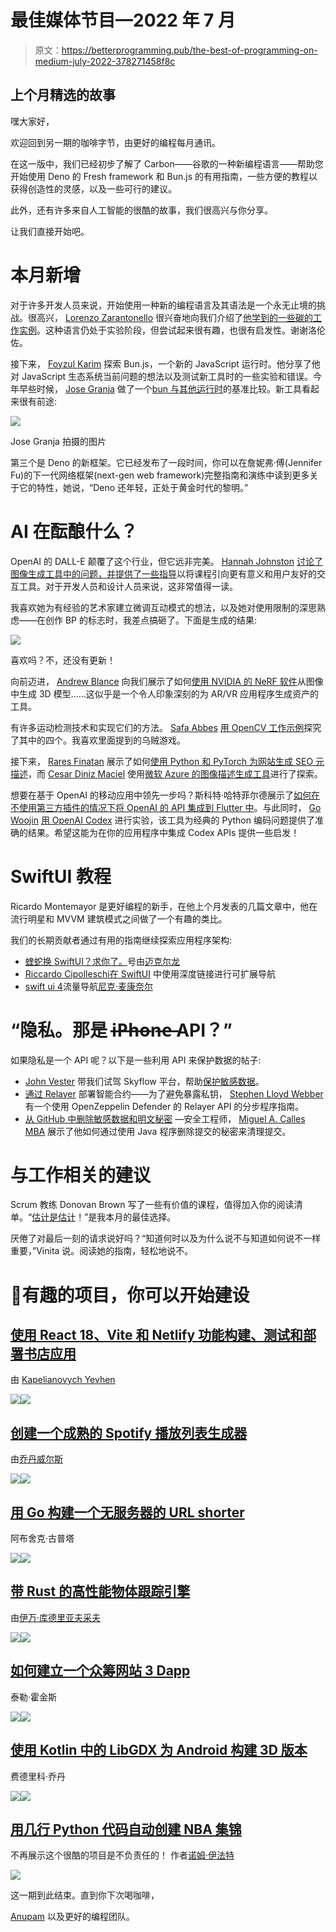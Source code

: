 # 最佳媒体节目—2022 年 7 月

> 原文：<https://betterprogramming.pub/the-best-of-programming-on-medium-july-2022-378271458f8c>

## 上个月精选的故事

嘿大家好，

欢迎回到另一期的咖啡字节，由更好的编程每月通讯。

在这一版中，我们已经初步了解了 Carbon——谷歌的一种新编程语言——帮助您开始使用 Deno 的 Fresh framework 和 Bun.js 的有用指南，一些方便的教程以获得创造性的灵感，以及一些可行的建议。

此外，还有许多来自人工智能的很酷的故事，我们很高兴与你分享。

让我们直接开始吧。

# 本月新增

对于许多开发人员来说，开始使用一种新的编程语言及其语法是一个永无止境的挑战。很高兴， [Lorenzo Zarantonello](https://medium.com/u/124a4892b24e?source=post_page-----378271458f8c--------------------------------) 很兴奋地向我们介绍了[他学到的一些碳的工作实例](/carbon-programming-language-tutorial-6d67b4cc16ae)。这种语言仍处于实验阶段，但尝试起来很有趣，也很有启发性。谢谢洛伦佐。

接下来， [Foyzul Karim](https://medium.com/u/819510bfc516?source=post_page-----378271458f8c--------------------------------) 探索 Bun.js，一个新的 JavaScript 运行时。他分享了他对 JavaScript 生态系统当前问题的想法以及测试新工具时的一些实验和错误。今年早些时候， [Jose Granja](https://medium.com/u/8ae6a5b70ece?source=post_page-----378271458f8c--------------------------------) 做了一个[bun 与其他运行时](/is-bun-the-next-big-thing-after-webpack-d683441f77b9)的基准比较。新工具看起来很有前途:

![](img/bea1f0fed10a9b6477bb8a54f7326c7e.png)

Jose Granja 拍摄的图片

第三个是 Deno 的新框架。它已经发布了一段时间，你可以在詹妮弗·傅(Jennifer Fu)的下一代网络框架(next-gen web framework)完整指南和演练中读到更多关于它的特性，她说，“Deno 还年轻，正处于黄金时代的黎明。”

# AI 在酝酿什么？

OpenAI 的 DALL-E 颠覆了这个行业，但它远非完美。 [Hannah Johnston](https://medium.com/u/fc47b458c57d?source=post_page-----378271458f8c--------------------------------) [讨论了图像生成工具中的问题，并提供了一些指导](https://uxdesign.cc/user-experience-principles-for-ai-art-tools-e3e9c7885a71)以将课程引向更有意义和用户友好的交互工具。对于开发人员和设计人员来说，这非常值得一读。

我喜欢她为有经验的艺术家建立微调互动模式的想法，以及她对使用限制的深思熟虑——在创作 BP 的标志时，我差点搞砸了。下面是生成的结果:

![](img/c257452dd2060e5521861e9ba660b51e.png)

喜欢吗？不，还没有更新！

向前迈进， [Andrew Blance](https://medium.com/u/a3bf842cf0ff?source=post_page-----378271458f8c--------------------------------) 向我们展示了如何[使用 NVIDIA 的 NeRF 软件](https://towardsdatascience.com/using-ai-to-generate-3d-models-2634398c0799)从图像中生成 3D 模型……这似乎是一个令人印象深刻的为 AR/VR 应用程序生成资产的工具。

有许多运动检测技术和实现它们的方法。 [Safa Abbes](https://medium.com/u/4879884b6638?source=post_page-----378271458f8c--------------------------------) [用 OpenCV 工作示例](https://medium.com/@abbessafa1998/motion-detection-techniques-with-code-on-opencv-18ed2c1acfaf)探究了其中的四个。我喜欢里面提到的乌贼游戏。

接下来， [Rares Finatan](https://medium.com/u/f47f2b7893c8?source=post_page-----378271458f8c--------------------------------) 展示了如何[使用 Python 和 PyTorch 为网站生成 SEO 元描述](/automatically-generate-site-wide-meta-descriptions-with-python-bart-for-pytorch-cd0e14dd40d3)，而 [Cesar Diniz Maciel](https://medium.com/u/4007fe9f1fac?source=post_page-----378271458f8c--------------------------------) 使用[微软 Azure 的图像描述生成工具](https://medium.com/@cesardinizmaciel/a-picture-is-worth-a-thousand-words-leveraging-ai-to-generate-and-enrich-image-descriptions-1562f2aa5159)进行了探索。

想要在基于 OpenAI 的移动应用中领先一步吗？斯科特·哈特菲尔德展示了[如何在不使用第三方插件的情况下将 OpenAI 的 API 集成到 Flutter 中](https://medium.com/@Toglefritz/use-openais-apis-in-flutter-without-plugins-3d183baa0ff0)。与此同时， [Go Woojin](https://medium.com/u/9eba79f954e4?source=post_page-----378271458f8c--------------------------------) [用 OpenAI Codex](/ive-been-using-openai-codex-how-far-can-ai-code-go-23833074fd4c) 进行实验，该工具为经典的 Python 编码问题提供了准确的结果。希望这能为在你的应用程序中集成 Codex APIs 提供一些启发！

# SwiftUI 教程

Ricardo Montemayor 是更好编程的新手，在他上个月发表的几篇文章中，他在流行明星和 MVVM 建筑模式之间做了一个有趣的类比。

我们的长期贡献者通过有用的指南继续探索应用程序架构:

*   [蝰蛇换 SwiftUI？求你了。](/viper-for-swiftui-please-no-ee61ce99694c)号由[迈克尔龙](https://michaellong.medium.com/)
*   [Riccardo Cipolleschi](/scalable-navigation-with-deep-links-in-swiftui-96cea1764994)[在 SwiftUI](https://riccardocipolleschi.medium.com/) 中使用深度链接进行可扩展导航
*   [swift ui 4](/flow-navigation-with-swiftui-4-e006882c5efa)流量导航[尼克·麦康奈尔](https://medium.com/@nicmcconn)

# “隐私。那是 i̶P̶h̶o̶n̶e̶ API？”

如果隐私是一个 API 呢？以下是一些利用 API 来保护数据的帖子:

*   [John Vester](https://medium.com/u/643304666902?source=post_page-----378271458f8c--------------------------------) 带我们试驾 Skyflow 平台，帮助[保护敏感数据](/can-data-privacy-vaults-have-apis-yes-3a62a2fae7ad)。
*   [通过 Relayer](/how-to-deploy-smart-contracts-via-relayer-db438ad7c399) 部署智能合约——为了避免暴露私钥， [Stephen Lloyd Webber](https://medium.com/u/4cc5efd75bce?source=post_page-----378271458f8c--------------------------------) 有一个使用 OpenZeppelin Defender 的 Relayer API 的分步程序指南。
*   [从 GitHub 中删除敏感数据和明文秘密](/how-to-remove-sensitive-data-and-plaintext-secrets-from-github-ca8ca0b7675a) —安全工程师， [Miguel A. Calles MBA](https://medium.com/u/d894583788f0?source=post_page-----378271458f8c--------------------------------) 展示了他如何通过使用 Java 程序删除提交的秘密来清理提交。

# 与工作相关的建议

Scrum 教练 Donovan Brown 写了一些有价值的课程，值得加入你的阅读清单。“[估计是估计](/estimates-are-estimates-ca0a31d737dc)！”是我本月的最佳选择。

厌倦了对最后一刻的请求说好吗？“知道何时以及为什么说不与知道如何说不一样重要，”Vinita 说。阅读她的指南，轻松地说不。

# 🧠有趣的项目，你可以开始建设

## [使用 React 18、Vite 和 Netlify 功能构建、测试和部署书店应用](/learn-how-to-build-test-and-deploy-a-bookstore-app-with-react-18-vite-and-netlify-functions-1e1050c8711)

由 [Kapelianovych Yevhen](https://medium.com/u/ff27fa27a8e2?source=post_page-----378271458f8c--------------------------------)

[![](img/af8a1336524dc466360f2e72ad347239.png)](https://betterprogramming.pub/learn-how-to-build-test-and-deploy-a-bookstore-app-with-react-18-vite-and-netlify-functions-1e1050c8711)![](img/392d58e3e7db80d5c4e56daf60c4014a.png)

## [创建一个成熟的 Spotify 播放列表生成器](/creating-a-full-fledged-spotify-playlist-generator-in-a-weekend-498bb488c275)

由[乔丹威尔斯](https://medium.com/u/2446061ffe48?source=post_page-----378271458f8c--------------------------------)

[![](img/0e35a0126e5aeba06c9a0fb257112862.png)](https://medium.com/better-programming/creating-a-full-fledged-spotify-playlist-generator-in-a-weekend-498bb488c275)![](img/392d58e3e7db80d5c4e56daf60c4014a.png)

## [用 Go 构建一个无服务器的 URL shorter](/build-a-serverless-url-shortener-with-go-ca198cb4d627)

阿布舍克·古普塔

[![](img/29c54bcbd666e095d4516f8e6786edd2.png)](https://betterprogramming.pub/build-a-serverless-url-shortener-with-go-ca198cb4d627)![](img/392d58e3e7db80d5c4e56daf60c4014a.png)

## [带 Rust 的高性能物体跟踪引擎](https://medium.com/@kudryavtsev_ia/high-performance-object-tracking-engine-with-rust-59ccbc79cdb0)

由[伊万·库德里亚夫采夫](https://medium.com/u/8a28c638d22d?source=post_page-----378271458f8c--------------------------------)

[![](img/18e9f9a9f4e0ea4acb070978e145735e.png)](https://medium.com/@kudryavtsev_ia/high-performance-object-tracking-engine-with-rust-59ccbc79cdb0)![](img/392d58e3e7db80d5c4e56daf60c4014a.png)

## [如何建立一个众筹网站 3 Dapp](/how-to-build-a-crowdfunding-web3-dapp-76eb534eddf4)

泰勒·霍金斯

[![](img/249a2ccb9b0e01d970997908ccb49ff8.png)](https://betterprogramming.pub/how-to-build-a-crowdfunding-web3-dapp-76eb534eddf4)![](img/392d58e3e7db80d5c4e56daf60c4014a.png)

## [使用 Kotlin 中的 LibGDX 为 Android 构建 3D 版本](/build-in-3d-for-android-using-libgdx-in-kotlin-1cbf496cae2e)

费德里科·乔丹

![](img/5ddd46aa51d852d63144360461808141.png)![](img/392d58e3e7db80d5c4e56daf60c4014a.png)

## [用几行 Python 代码自动创建 NBA 集锦](/automatically-creating-nba-highlights-in-5-minutes-7f90bfedd775)

不再展示这个很酷的项目是不负责任的！
作者[诺姆·伊法特](https://medium.com/u/ef89ab3f04db?source=post_page-----378271458f8c--------------------------------)

[![](img/42787828093215bcf142ac5c532c7b5a.png)](https://betterprogramming.pub/automatically-creating-nba-highlights-in-5-minutes-7f90bfedd775)

这一期到此结束。直到你下次喝咖啡，

[Anupam](https://anupamchugh.medium.com/) 以及更好的编程团队。